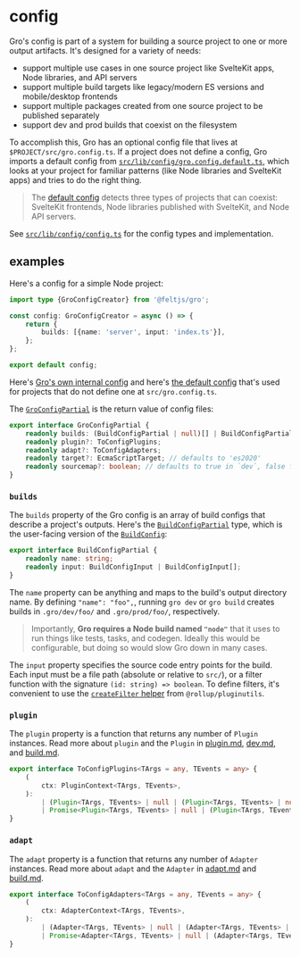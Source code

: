 # config

Gro's config is part of a system for building a source project
to one or more output artifacts.
It's designed for a variety of needs:

- support multiple use cases in one source project
  like SvelteKit apps, Node libraries, and API servers
- support multiple build targets like legacy/modern ES versions and mobile/desktop frontends
- support multiple packages created from one source project to be published separately
- support dev and prod builds that coexist on the filesystem

To accomplish this, Gro has an optional config file that lives at `$PROJECT/src/gro.config.ts`.
If a project does not define a config, Gro imports a default config from
[`src/lib/config/gro.config.default.ts`](/src/lib/config/gro.config.default.ts),
which looks at your project for familiar patterns (like Node libraries and SvelteKit apps)
and tries to do the right thing.

> The [default config](/src/lib/config/gro.config.default.ts)
> detects three types of projects that can coexist:
> SvelteKit frontends, Node libraries published with SvelteKit, and Node API servers.

See [`src/lib/config/config.ts`](/src/lib/config/config.ts) for the config types and implementation.

## examples

Here's a config for a simple Node project:

```ts
import type {GroConfigCreator} from '@feltjs/gro';

const config: GroConfigCreator = async () => {
	return {
		builds: [{name: 'server', input: 'index.ts'}],
	};
};

export default config;
```

Here's [Gro's own internal config](/src/gro.config.ts) and
here's [the default config](/src/lib/config/gro.config.default.ts)
that's used for projects that do not define one at `src/gro.config.ts`.

The [`GroConfigPartial`](/src/gro.config.ts) is the return value of config files:

```ts
export interface GroConfigPartial {
	readonly builds: (BuildConfigPartial | null)[] | BuildConfigPartial | null;
	readonly plugin?: ToConfigPlugins;
	readonly adapt?: ToConfigAdapters;
	readonly target?: EcmaScriptTarget; // defaults to 'es2020'
	readonly sourcemap?: boolean; // defaults to true in `dev`, false for prod
}
```

### `builds`

The `builds` property of the Gro config
is an array of build configs that describe a project's outputs.
Here's the [`BuildConfigPartial`](/src/lib/build/build_config.ts) type,
which is the user-facing version of the [`BuildConfig`](/src/lib/build/build_config.ts):

```ts
export interface BuildConfigPartial {
	readonly name: string;
	readonly input: BuildConfigInput | BuildConfigInput[];
}
```

The `name` property can be anything and maps to the build's output directory name.
By defining `"name": "foo",`, running `gro dev` or `gro build` creates builds
in `.gro/dev/foo/` and `.gro/prod/foo/`, respectively.

> Importantly, **Gro requires a Node build named `"node"`**
> that it uses to run things like tests, tasks, and codegen.
> Ideally this would be configurable, but doing so would slow Gro down in many cases.

The `input` property specifies the source code entry points for the build.
Each input must be a file path (absolute or relative to `src/`),
or a filter function with the signature `(id: string) => boolean`.
To define filters, it's convenient to use the
[`createFilter` helper](https://github.com/rollup/plugins/tree/master/packages/pluginutils#createFilter)
from `@rollup/pluginutils`.

### `plugin`

The `plugin` property is a function that returns any number of `Plugin` instances.
Read more about `plugin` and the `Plugin` in
[plugin.md](plugin.md), [dev.md](dev.md#plugin), and [build.md](build.md#plugin).

```ts
export interface ToConfigPlugins<TArgs = any, TEvents = any> {
	(
		ctx: PluginContext<TArgs, TEvents>,
	):
		| (Plugin<TArgs, TEvents> | null | (Plugin<TArgs, TEvents> | null)[])
		| Promise<Plugin<TArgs, TEvents> | null | (Plugin<TArgs, TEvents> | null)[]>;
}
```

### `adapt`

The `adapt` property is a function that returns any number of `Adapter` instances.
Read more about `adapt` and the `Adapter` in [adapt.md](adapt.md) and [build.md](build.md#adapt).

```ts
export interface ToConfigAdapters<TArgs = any, TEvents = any> {
	(
		ctx: AdapterContext<TArgs, TEvents>,
	):
		| (Adapter<TArgs, TEvents> | null | (Adapter<TArgs, TEvents> | null)[])
		| Promise<Adapter<TArgs, TEvents> | null | (Adapter<TArgs, TEvents> | null)[]>;
}
```
